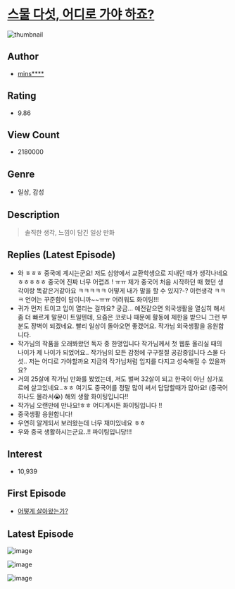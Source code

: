 # [스물 다섯, 어디로 가야 하죠?](https://comic.naver.com/bestChallenge/list?titleId=577099)
![thumbnail](https://image-comic.pstatic.net/user_contents_data/challenge_comic/2016/01/26/259017/thumbnail_title_minsunnie11_175154_.jpg)

## Author
- [mins****](https://comic.naver.com/artistTitle?id=259017)

## Rating
- 9.86

## View Count
- 2180000

## Genre
- 일상, 감성

## Description
> 솔직한 생각, 느낌이 담긴 일상 만화

## Replies (Latest Episode)
- 와 ㅎㅎㅎ 중국에 계시는군요! 저도 심양에서 교환학생으로 지내던 때가 생각나네요 ㅎㅎㅎㅎㅎ 중국어 진짜 너무 어렵죠 ! ㅠㅠ 제가 중국어 처음 시작하던 때 했던 생각이랑 똑같은거같아요 ㅋㅋㅋㅋㅋ 어떻게 내가 말을 할 수 있지?-? 이런생각 ㅋㅋㅋ 언어는 꾸준함이 답이니까~~ㅠㅠ 어려워도 화이팅!!!
- 귀가 먼저 트이고 입이 열리는 걸까요? 궁금... 예전같으면 외국생활을 열심히 해서 좀 더 빠르게 말문이 트일텐데, 요즘은 코로나 때문에 활동에 제한을 받으니 그런 부분도 장벽이 되겠네요. 빨리 일상이 돌아오면 좋겠어요. 작가님 외국생활을 응원합니다.
- 작가님의 작품을 오래봐왔던 독자 중 한명입니다 작가님께서 첫 웹툰 올리실 때의 나이가 제 나이가 되었어요.. 작가님의 모든 감정에 구구절절 공감중입니다 스물 다섯.. 저는 어디로 가야할까요 지금의 작가님처럼 입지를 다지고 성숙해질 수 있을까요?
- 거의 25살에 작가님 만화를 봤었는데, 저도 벌써 32살이 되고 한국이 아닌 싱가포르에 살고있네요..ㅎㅎ 여기도 중국어를 정말 많이 써서 답답할때가 많아요! (중국어 하나도 몰라서😭) 해외 생활 화이팅입니다!!
- 작가님 오랜만에 만나요!ㅎㅎ 어디계시든 화이팅입니다 !!
- 중국생활 응원합니다!
- 우연히 알게되서 보러왔는데 너무 재미있네요 ㅎㅎ
- 우와 중국 생활하시는군요..!! 파이팅입니당!!!

## Interest
- 10,939

## First Episode
- [어떻게 살아왔는가?](https://comic.naver.com/bestChallenge/detail?titleId=577099&no=2)

## Latest Episode
![image](https://image-comic.pstatic.net/user_contents_data/challenge_comic/2022/04/14/259017/upload_4121419501868101937.jpeg)

![image](https://image-comic.pstatic.net/user_contents_data/challenge_comic/2022/04/14/259017/upload_3619035068395305061.jpeg)

![image](https://image-comic.pstatic.net/user_contents_data/challenge_comic/2022/04/14/259017/upload_3631137371421422178.jpeg)
